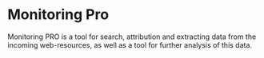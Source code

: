 # Monitoring Pro

Monitoring PRO is a tool for search, attribution and extracting data from the incoming web-resources, as well as a tool for further analysis of this data.